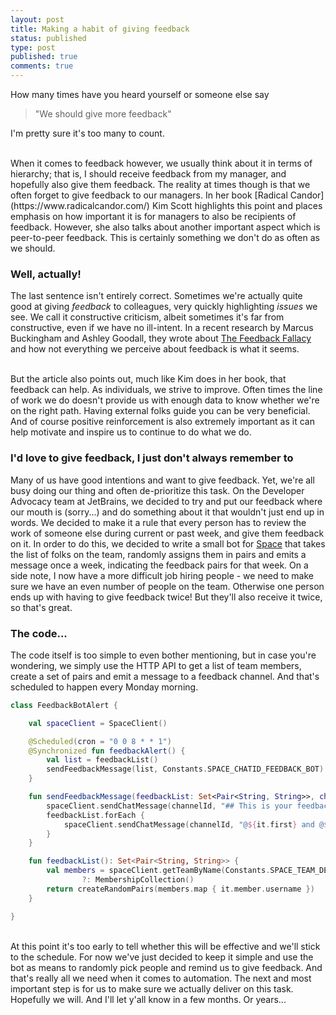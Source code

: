 ```yaml
---
layout: post
title: Making a habit of giving feedback 
status: published
type: post
published: true
comments: true   
---
```


How many times have you heard yourself or someone else say 

>"We should give more feedback"

I'm pretty sure it's too many to count. 

<br/>
When it comes to feedback however, we usually think about it in terms of hierarchy; that is, I should receive
feedback from my manager, and hopefully also give them feedback. The reality at times though is that we often
forget to give feedback to our managers. In her book [Radical Candor](https://www.radicalcandor.com/) Kim Scott highlights this point and places emphasis
on how important it is for managers to also be recipients of feedback. However, she also talks about another important
aspect which is peer-to-peer feedback. This is certainly something we don't do as often as we should. 

<br/>

### Well, actually!

The last sentence isn't entirely correct. Sometimes we're actually quite good at giving *feedback* to colleagues, very quickly 
highlighting *issues* we see. We call it constructive criticism, albeit sometimes it's far from constructive, even if we have no ill-intent. In a recent
research by Marcus Buckingham and Ashley Goodall, they wrote about [The Feedback Fallacy](https://hbr.org/2019/03/the-feedback-fallacy) and
how not everything we perceive about feedback is what it seems. 

<br/>
But the article also points out, much like Kim does in her book, that feedback can help. As individuals, we strive to improve. Often times the line
of work we do doesn't provide us with enough data to know whether we're on the right path. Having external folks guide you can be very beneficial. And of course positive reinforcement is also extremely important
as it can help motivate and inspire us to continue to do what we do. 


<br/>

### I'd love to give feedback, I just don't always remember to

Many of us have good intentions and want to give feedback. Yet, we're all busy doing our thing and often de-prioritize this task. On the Developer Advocacy team at JetBrains, we decided to try
and put our feedback where our mouth is (sorry...) and do something about it that wouldn't just end up in words. We decided to make it a rule that every person has to review the work of someone else
during current or past week, and give them feedback on it. In order to do this, we decided to write a small bot for [Space](https://jetbrains.com/space) that takes the list of folks on the team, 
randomly assigns them in pairs and emits a message once a week, indicating the feedback pairs for that week. On a side note, I now have a more difficult job hiring people - we need to make sure we have an even number of people on the team. Otherwise one person ends up with having to give feedback twice! But they'll also receive it twice, so that's great.


### The code...

The code itself is too simple to even bother mentioning, but in case you're wondering, we simply use the HTTP API to get a list of team members, create a set of pairs and emit a message to a feedback channel. And that's scheduled to happen every Monday morning.

```kotlin
class FeedbackBotAlert {

    val spaceClient = SpaceClient()

    @Scheduled(cron = "0 0 8 * * 1")
    @Synchronized fun feedbackAlert() {
        val list = feedbackList()
        sendFeedbackMessage(list, Constants.SPACE_CHATID_FEEDBACK_BOT)
    }

    fun sendFeedbackMessage(feedbackList: Set<Pair<String, String>>, channelId: String = Constants.SPACE_CHATID_FEEDBACK_BOT) {
        spaceClient.sendChatMessage(channelId, "## This is your feedback bot")
        feedbackList.forEach {
            spaceClient.sendChatMessage(channelId, "@${it.first} and @${it.second}, you need to give each other feedback this week")
        }
    }

    fun feedbackList(): Set<Pair<String, String>> {
        val members = spaceClient.getTeamByName(Constants.SPACE_TEAM_DEVELOPER_ADVOCACY)?.memberships
                ?: MembershipCollection()
        return createRandomPairs(members.map { it.member.username })
    }

}
``` 


<br/>
At this point it's too early to tell whether this will be effective and we'll stick to the schedule. For now we've just decided to keep it simple and use the bot as means to randomly pick
people and remind us to give feedback. And that's really all we need when it comes to automation. The next and most important step is for us to make sure we actually deliver
on this task. Hopefully we will. And I'll let y'all know in a few months. Or years... 



